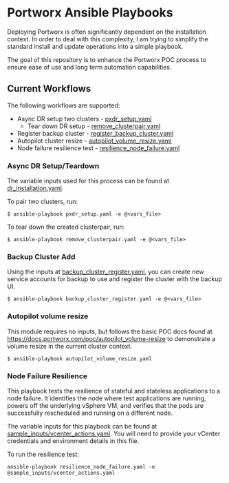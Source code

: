 # Portworx Ansible Playbooks

Deploying Portworx is often significantly dependent on the installation context.
In order to deal with this complexity, I am trying to simplify the standard install
and update operations into a simple playbook.

The goal of this repository is to enhance the Portworx POC process to ensure
ease of use and long term automation capabilities.

## Current Workflows

The following workflows are supported:

* Async DR setup two clusters - [pxdr_setup.yaml](./pxdr_setup.yaml)
    * Tear down DR setup - [remove_clusterpair.yaml](./remove_clusterpair.yaml)
* Register backup cluster - [register_backup_cluster.yaml](./register_backup_cluster.yaml)
* Autopilot cluster resize - [autopilot_volume_resize.yaml](./autopilot_volume_resize.yaml)
* Node failure resilience test - [resilience_node_failure.yaml](./resilience_node_failure.yaml)

### Async DR Setup/Teardown

The variable inputs used for this process can be found at [dr_installation.yaml](./sample_inputs/dr_installation.yaml).

To pair two clusters, run:

```console
$ ansible-playbook pxdr_setup.yaml -e @<vars_file>
```

To tear down the created clusterpair, run:

```console
$ ansible-playbook remove_clusterpair.yaml -e @<vars_file>
```

### Backup Cluster Add

Using the inputs at [backup_cluster_register.yaml](./sample_inputs/backup_cluster_register.yaml), you can create new service accounts for backup to use and register the cluster with the backup UI.

```console
$ ansible-playbook backup_cluster_register.yaml -e @<vars_file>
```

### Autopilot volume resize

This module requires no inputs, but follows the basic POC docs found at https://docs.portworx.com/poc/autopilot_volume-resize to
demonstrate a volume resize in the current cluster context.

```console
$ ansible-playbook autopilot_volume_resize.yaml
```

### Node Failure Resilience

This playbook tests the resilience of stateful and stateless applications to a node failure. It identifies the node where test applications are running, powers off the underlying vSphere VM, and verifies that the pods are successfully rescheduled and running on a different node. 

The variable inputs for this playbook can be found at [sample_inputs/vcenter_actions.yaml](./sample_inputs/vcenter_actions.yaml). You will need to provide your vCenter credentials and environment details in this file.

To run the resilience test:

```console
ansible-playbook resilience_node_failure.yaml -e @sample_inputs/vcenter_actions.yaml 
```